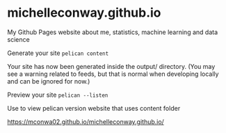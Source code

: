 # michelleconway.github.io
My Github Pages website about me, statistics, machine learning and data science

Generate your site
`pelican content`

Your site has now been generated inside the output/ directory. (You may see a warning related to feeds, but that is normal when developing locally and can be ignored for now.)

Preview your site
`pelican --listen`

Use to view pelican version website that uses content folder

https://mconwa02.github.io/michelleconway.github.io/